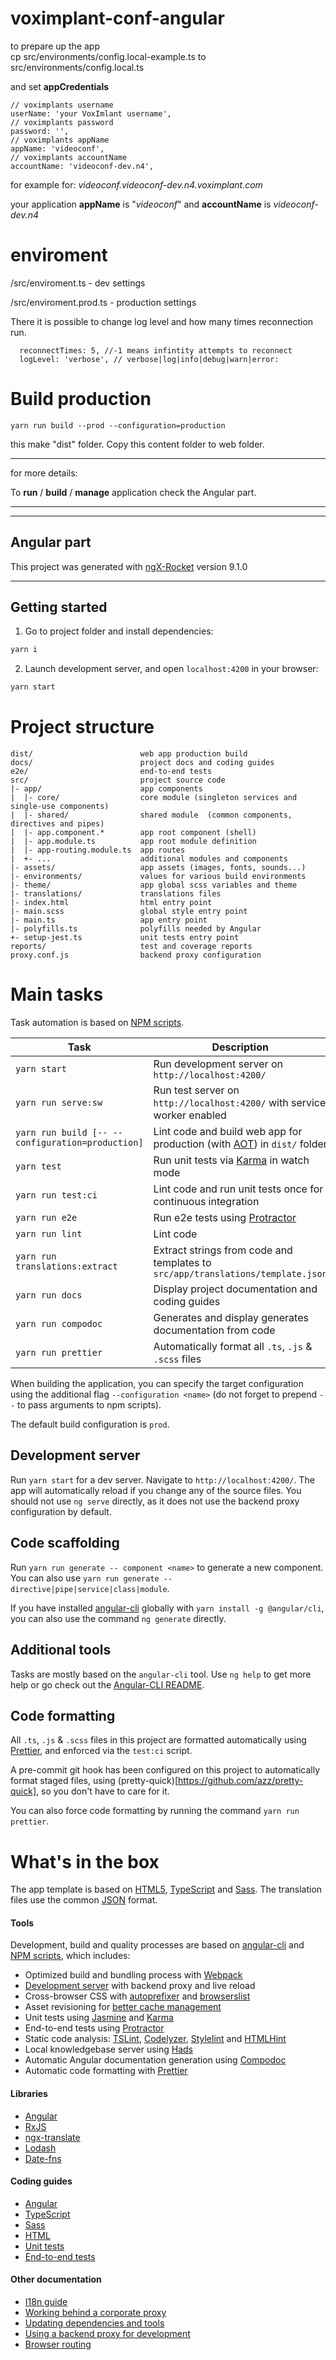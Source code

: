 # voximplant-conf-angular

to prepare up the app  
cp src/environments/config.local-example.ts to src/environments/config.local.ts

and set **appCredentials**

```{
// voximplants username
userName: 'your VoxImlant username',
// voximplants password
password: '',
// voximplants appName
appName: 'videoconf',
// voximplants accountName
accountName: 'videoconf-dev.n4',
```

for example for:
_videoconf.videoconf-dev.n4.voximplant.com_

your application **appName** is "_videoconf_"
and **accountName** is _videoconf-dev.n4_

# enviroment

/src/enviroment.ts - dev settings

/src/enviroment.prod.ts - production settings

There it is possible to change log level and how many times reconnection run.

```
  reconnectTimes: 5, //-1 means infintity attempts to reconnect
  logLevel: 'verbose', // verbose|log|info|debug|warn|error:
```

# Build production

```
yarn run build --prod --configuration=production
```

this make "dist" folder. Copy this content folder to web folder.

---

for more details:

To **run** / **build** / **manage** application check the Angular part.

---

---

## Angular part

This project was generated with [ngX-Rocket](https://github.com/ngx-rocket/generator-ngx-rocket/)
version 9.1.0

---

## Getting started

1. Go to project folder and install dependencies:

```sh
yarn i
```

2. Launch development server, and open `localhost:4200` in your browser:

```sh
yarn start
```

# Project structure

```
dist/                        web app production build
docs/                        project docs and coding guides
e2e/                         end-to-end tests
src/                         project source code
|- app/                      app components
|  |- core/                  core module (singleton services and single-use components)
|  |- shared/                shared module  (common components, directives and pipes)
|  |- app.component.*        app root component (shell)
|  |- app.module.ts          app root module definition
|  |- app-routing.module.ts  app routes
|  +- ...                    additional modules and components
|- assets/                   app assets (images, fonts, sounds...)
|- environments/             values for various build environments
|- theme/                    app global scss variables and theme
|- translations/             translations files
|- index.html                html entry point
|- main.scss                 global style entry point
|- main.ts                   app entry point
|- polyfills.ts              polyfills needed by Angular
+- setup-jest.ts             unit tests entry point
reports/                     test and coverage reports
proxy.conf.js                backend proxy configuration
```

# Main tasks

Task automation is based on [NPM scripts](https://docs.npmjs.com/misc/scripts).

| Task                                             | Description                                                                                                      |
| ------------------------------------------------ | ---------------------------------------------------------------------------------------------------------------- |
| `yarn start`                                     | Run development server on `http://localhost:4200/`                                                               |
| `yarn run serve:sw`                              | Run test server on `http://localhost:4200/` with service worker enabled                                          |
| `yarn run build [-- --configuration=production]` | Lint code and build web app for production (with [AOT](https://angular.io/guide/aot-compiler)) in `dist/` folder |
| `yarn test`                                      | Run unit tests via [Karma](https://karma-runner.github.io) in watch mode                                         |
| `yarn run test:ci`                               | Lint code and run unit tests once for continuous integration                                                     |
| `yarn run e2e`                                   | Run e2e tests using [Protractor](http://www.protractortest.org)                                                  |
| `yarn run lint`                                  | Lint code                                                                                                        |
| `yarn run translations:extract`                  | Extract strings from code and templates to `src/app/translations/template.json`                                  |
| `yarn run docs`                                  | Display project documentation and coding guides                                                                  |
| `yarn run compodoc`                              | Generates and display generates documentation from code                                                          |
| `yarn run prettier`                              | Automatically format all `.ts`, `.js` & `.scss` files                                                            |

When building the application, you can specify the target configuration using the additional flag
`--configuration <name>` (do not forget to prepend `--` to pass arguments to npm scripts).

The default build configuration is `prod`.

## Development server

Run `yarn start` for a dev server. Navigate to `http://localhost:4200/`. The app will automatically reload if you change
any of the source files.
You should not use `ng serve` directly, as it does not use the backend proxy configuration by default.

## Code scaffolding

Run `yarn run generate -- component <name>` to generate a new component. You can also use
`yarn run generate -- directive|pipe|service|class|module`.

If you have installed [angular-cli](https://github.com/angular/angular-cli) globally with `yarn install -g @angular/cli`,
you can also use the command `ng generate` directly.

## Additional tools

Tasks are mostly based on the `angular-cli` tool. Use `ng help` to get more help or go check out the
[Angular-CLI README](https://github.com/angular/angular-cli).

## Code formatting

All `.ts`, `.js` & `.scss` files in this project are formatted automatically using [Prettier](https://prettier.io),
and enforced via the `test:ci` script.

A pre-commit git hook has been configured on this project to automatically format staged files, using
(pretty-quick)[https://github.com/azz/pretty-quick], so you don't have to care for it.

You can also force code formatting by running the command `yarn run prettier`.

# What's in the box

The app template is based on [HTML5](http://whatwg.org/html), [TypeScript](http://www.typescriptlang.org) and
[Sass](http://sass-lang.com). The translation files use the common [JSON](http://www.json.org) format.

#### Tools

Development, build and quality processes are based on [angular-cli](https://github.com/angular/angular-cli) and
[NPM scripts](https://docs.npmjs.com/misc/scripts), which includes:

- Optimized build and bundling process with [Webpack](https://webpack.github.io)
- [Development server](https://webpack.github.io/docs/webpack-dev-server.html) with backend proxy and live reload
- Cross-browser CSS with [autoprefixer](https://github.com/postcss/autoprefixer) and
  [browserslist](https://github.com/ai/browserslist)
- Asset revisioning for [better cache management](https://webpack.github.io/docs/long-term-caching.html)
- Unit tests using [Jasmine](http://jasmine.github.io) and [Karma](https://karma-runner.github.io)
- End-to-end tests using [Protractor](https://github.com/angular/protractor)
- Static code analysis: [TSLint](https://github.com/palantir/tslint), [Codelyzer](https://github.com/mgechev/codelyzer),
  [Stylelint](http://stylelint.io) and [HTMLHint](http://htmlhint.com/)
- Local knowledgebase server using [Hads](https://github.com/sinedied/hads)
- Automatic Angular documentation generation using [Compodoc](https://compodoc.app)
- Automatic code formatting with [Prettier](https://prettier.io)

#### Libraries

- [Angular](https://angular.io)
- [RxJS](http://reactivex.io/rxjs)
- [ngx-translate](https://github.com/ngx-translate/core)
- [Lodash](https://lodash.com)
- [Date-fns](https://date-fns.org)

#### Coding guides

- [Angular](docs/coding-guides/angular.md)
- [TypeScript](docs/coding-guides/typescript.md)
- [Sass](docs/coding-guides/sass.md)
- [HTML](docs/coding-guides/html.md)
- [Unit tests](docs/coding-guides/unit-tests.md)
- [End-to-end tests](docs/coding-guides/e2e-tests.md)

#### Other documentation

- [I18n guide](docs/i18n.md)
- [Working behind a corporate proxy](docs/corporate-proxy.md)
- [Updating dependencies and tools](docs/updating.md)
- [Using a backend proxy for development](docs/backend-proxy.md)
- [Browser routing](docs/routing.md)
